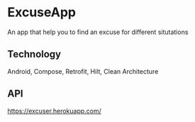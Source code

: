 # ExcuseApp

An app that help you to find an excuse for different situtations

## Technology
Android, Compose, Retrofit, Hilt, Clean Architecture

## API
https://excuser.herokuapp.com/
